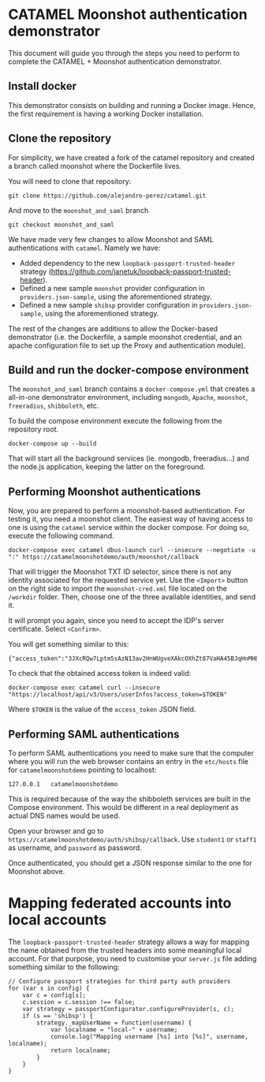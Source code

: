 # CATAMEL Moonshot authentication demonstrator
This document will guide you through the steps you need to perform to complete the CATAMEL + Moonshot authentication demonstrator.

## Install docker
This demonstrator consists on building and running a Docker image. Hence, the first requirement is having a working Docker installation.

## Clone the repository
For simplicity, we have created a fork of the catamel repository and created a branch called moonshot where the Dockerfile lives.

You will need to clone that repository:
```
git clone https://github.com/alejandro-perez/catamel.git
```

And move to the `moonshot_and_saml` branch
```
git checkout moonshot_and_saml
```
We have made very few changes to allow Moonshot and SAML authentications with `catamel`. Namely we have:
* Added dependency to the new `loopback-passport-trusted-header` strategy (https://github.com/janetuk/loopback-passport-trusted-header).
* Defined a new sample `moonshot` provider configuration in `providers.json-sample`, using the aforementioned strategy.
* Defined a new sample `shibsp` provider configuration in `providers.json-sample`, using the aforementioned strategy.

The rest of the changes are additions to allow the Docker-based demonstrator (i.e. the Dockerfile, a sample moonshot credential, and an apache configuration file to set up the Proxy and authentication module).

## Build and run the docker-compose environment
The `moonshot_and_saml` branch contains a `docker-compose.yml` that creates a all-in-one demonstrator environment, including `mongodb`, `Apache`, `moonshot`, `freeradius`, `shibboleth`, etc.

To build the compose environment execute the following from the repository root.
```
docker-compose up --build
```

That will start all the background services (ie. mongodb, freeradius...) and the node.js application, keeping the latter on the foreground.

## Performing Moonshot authentications
Now, you are prepared to perform a moonshot-based authentication. For testing it, you need a moonshot client. The easiest way of having access to one is using the `catamel` service within the docker compose. For doing so, execute the following command.

```
docker-compose exec catamel dbus-launch curl --insecure --negotiate -u ":" https://catamelmoonshotdemo/auth/moonshot/callback
```

That will trigger the Moonshot TXT ID selector, since there is not any identity associated for the requested service yet. Use the `<Import>` button on the right side to import the `moonshot-cred.xml` file located on the `/workdir` folder. Then, choose one of the three available identities, and send it.

It will prompt you again, since you need to accept the IDP's server certificate. Select `<Confirm>`.

You will get something similar to this:
```
{"access_token":"3JXcRQw7Lptm5sAzN13av2HnWUgveXAkcOXhZt87VaHA45BJqHnMHBbAFfYjOAKK","userId":"5ca4b3a20f34be008f7a3fdb"}
```

To check that the obtained access token is indeed valid:
```
docker-compose exec catamel curl --insecure "https://localhost/api/v3/Users/userInfos?access_token=$TOKEN"
```
Where `$TOKEN` is the value of the `access_token` JSON field.

## Performing SAML authentications
To perform SAML authentications you need to make sure that the computer where you will run the web browser contains an entry in the `etc/hosts` file for `catamelmoonshotdemo` pointing to localhost:
```
127.0.0.1   catamelmoonshotdemo
```
This is required because of the way the shibboleth services are built in the Compose environment. This would be different in a real deployment as actual DNS names would be used.

Open your browser and go to `https://catamelmoonshotdemo/auth/shibsp/callback`. Use `student1` or `staff1` as username, and `password` as password.

Once authenticated, you should get a JSON response similar to the one for Moonshot above.

# Mapping federated accounts into local accounts
The `loopback-passport-trusted-header` strategy allows a way for mapping the name obtained from the trusted headers into some meaningful local account.
For that purpose, you need to customise your `server.js` file adding something similar to the following:
```
// Configure passport strategies for third party auth providers
for (var s in config) {
    var c = config[s];
    c.session = c.session !== false;
    var strategy = passportConfigurator.configureProvider(s, c);
    if (s == 'shibsp') {
        strategy._mapUserName = function(username) {
            var localname = "local-" + username;
            console.log("Mapping username [%s] into [%s]", username, localname);
            return localname;
        }
    }
}
```
